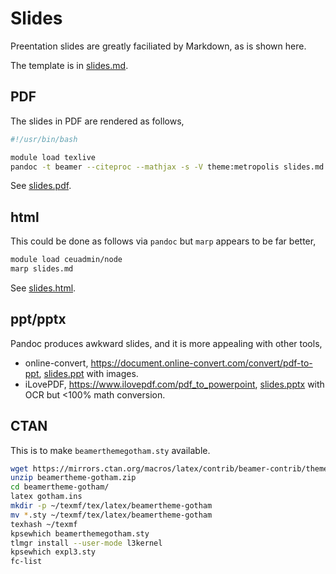 # Slides

Preentation slides are greatly faciliated by Markdown, as is shown here.

The template is in [slides.md](slides/slides.md).

## PDF

The slides in PDF are rendered as follows, 

```bash
#!/usr/bin/bash

module load texlive
pandoc -t beamer --citeproc --mathjax -s -V theme:metropolis slides.md -o slides.pdf
```

See <a href="slides.pdf">slides.pdf</a>.

## html

This could be done as follows via `pandoc` but `marp` appears to be far better,

```bash
module load ceuadmin/node
marp slides.md
```

See <a href="slides.html">slides.html</a>.

## ppt/pptx

Pandoc produces awkward slides, and it is more appealing with other tools,

- online-convert, <https://document.online-convert.com/convert/pdf-to-ppt>, <a href="slides.ppt">slides.ppt</a> with images.
- iLovePDF, <https://www.ilovepdf.com/pdf_to_powerpoint>, <a href="slides.pptx">slides.pptx</a> with OCR but <100% math conversion.

## CTAN

This is to make `beamerthemegotham.sty` available.

```bash
wget https://mirrors.ctan.org/macros/latex/contrib/beamer-contrib/themes/beamertheme-gotham.zip
unzip beamertheme-gotham.zip
cd beamertheme-gotham/
latex gotham.ins
mkdir -p ~/texmf/tex/latex/beamertheme-gotham
mv *.sty ~/texmf/tex/latex/beamertheme-gotham
texhash ~/texmf
kpsewhich beamerthemegotham.sty
tlmgr install --user-mode l3kernel
kpsewhich expl3.sty
fc-list
```
